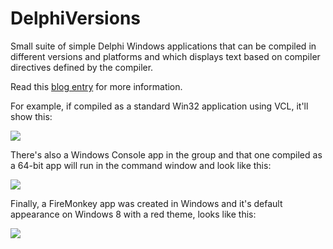 DelphiVersions
==============

Small suite of simple Delphi Windows applications that can be compiled in different versions and platforms and which displays text based on compiler directives defined by the compiler.

Read this [blog entry](https://corneliusconcepts.tech/programming-delphi-various-platforms-and-versions) for more information.

For example, if compiled as a standard Win32 application using VCL, it'll show this:

![](https://corneliusconcepts.tech/sites/default/files/Windows10Seattle.PNG)

There's also a Windows Console app in the group and that one compiled as a 64-bit app will run in the command window and look like this:

![](https://corneliusconcepts.tech/sites/default/files/ConsoleXE.PNG)

Finally, a FireMonkey app was created in Windows and it's default appearance on Windows 8 with a red theme, looks like this:

![](http://blog.corneliusconcepts.com/wp-content/uploads/2017/04/WindowsFiremonkey-64bit.png)
